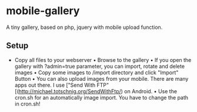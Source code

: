 # mobile-gallery
A tiny gallery, based on php, jquery with mobile upload function.

## Setup

* Copy all files to your webserver
• Browse to the gallery
• If you open the gallery with ?admin=true parameter, you can import, rotate and delete images
• Copy some images to /import directory and click "Import" Button
• You can also upload images from your mobile. There are many apps out there. I use ["Send With FTP"[(http://michael.totschnig.org/SendWithFtp/) on Android.
• Use the cron.sh for an automatically image import. You have to change the path in cron.sh!

